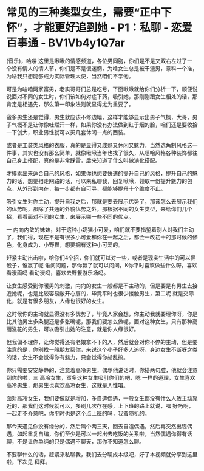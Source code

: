 # 常见的三种类型女生，需要“正中下怀”，才能更好追到她 - P1：私聊 - 恋爱百事通 - BV1Vb4y1Q7ar

(音乐)，哈喽 这里是啾啾的情感频道，各位男同胞，你们是不是又双右左过了一个没有情人的情人节，你们是不是很迷惘，为啥女生总是被干渣男，意料一个准，为啥我只想能够成为实际管理大使，当然咱们不学他。

可是为啥咱两家富男，老实哥哥们总是吃亏，下面啾啾就给你们分析一下，顺便说说面对不同的女生时，你们该如何对症下药，吸引她，那刚刚跟女生相处的话，那肯定是相遇先，那么第一印象法则就显得尤为重要了。

蛮多男生还是觉得，男生就应该不修边幅，这样才能够显示出男子气概，大哥，男子气概不是让你像吐烂汗一样，如果你没有办法做到红于烟的脸，咱们还是要收拾一下创大，职业男性就可以买几套休闲一点的西装。

或者是工装类风格的衣服，真的是显得又成熟又休闲又魅力，当然选角制风格这一件事，其实也没有那么简单，就像啾啾当年也找了很久，从嘻哈风格各种装饰都往自己身上搭配，真的是非常踩雷，后来知道了什么叫做演化搭配。

才摸索出来适合自己的风格，如果你也想要快速的提升自己的风格，提升自己的魅力的话，想要扫走网路的话，可以来私聊我，回复啾啾，领取一份提升魅力的包点，从外形到内在，每一步都有自可寻，都能够提升十个维度不止。

吸引女生对你主动，提升自我之后，那就是要去展示优势了，那该怎么去展示我们的优势呢，那除了共通的外貌优势之外，那根据不同的女生类型，来给你们几个招，看看面对不同的女生，来展示哪一些不同的优点。

一 内向内敛的妹妹，对于这种小奶猫小可爱，咱们就不要指望着别人对我们主动了，我们得，现在不是有很多小可爱和你在一起之后，都会一改初十的那时候的修色，化身成为，小野猫，想要拥有这种小可爱的。

赶紧主动出击啦，给你们4个招，你们就可以对一些，或者是现实生活中的可以摇骰子，谁赢了呢 谁问问题，那你赢了就可以问问，K你平时喜欢做些什么呀，喜欢看漫画吗 看动漫吗，喜欢去野餐游乐场吗。

让女生感受到你暖男的刺激，内向的女生一般都是不主动的，但是要是有男生去接近她呢，也是比较容易敞开心扉的，毕竟平时也很少接触男生，第二呢 就是交际化，就是有很多朋友，人缘也很好的女生。

这时候你的主动就显得没有多优势了，毕竟人家会想，你主动我就要理你呀，你是比其他男生多条腿还是多张嘴呢，那我们要怎么做呢，面对这种女生，只有那种高丽滋花的男生，可以吸引出她的注意，就是你人缘很好。

但我偏不理你，让你觉得还有老娘拿不下的人，然后就会对你不停的主动，但是要注意的是，你别找一般朋友帮你，来说这个小子好多人追呀，身边女生不断呀之类的话，女生不会觉得你有魅力，只会觉得你胡乱搞。

你只需要安安静静的，注意着高冷男生，偶尔他说话时，你搭两句腔，他就会注意到你的啦，三 高冷女生，蛮多这种女生吸引你们的吧，嗯 一样的道理，女生喜欢高冷男生，那男生也喜欢高冷女生，这就是人性咯。

面对高冷女生，我们要做就是增加，多自造偶遇，一般女生都没有什么人敢主动靠近的，那我们这时候就可以，多刷几次存在感，上下班的路上就说，嘿 好巧啊，一起走不介意吧，你平时也是这个点上班的吗，我蛮随机的。

那今天遇见你没有缘分的，然后隔个两三天，回去自造偶遇，然后再突然出现偶遇，如起重复自编，你们至少是可以一起出去吃饭的关系啦，当然偶遇你得有话聊，不是让你单纯的只是偶遇不聊天，那你不知道怎么聊。

不要聊什么的话，赶紧来私聊我，我们去分聊成本级吧，好了本视频就分享到这里啦，下次见 拜拜。